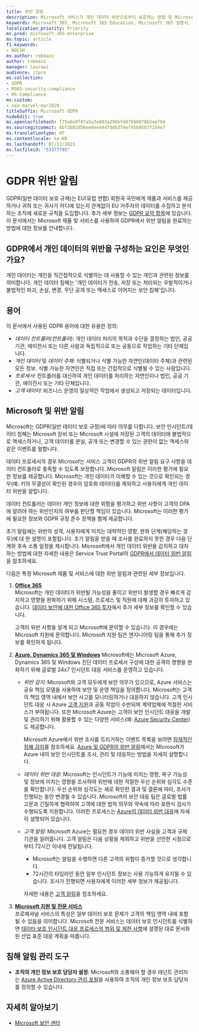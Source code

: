 ```yaml
---
title: 위반 알림
description: Microsoft 서비스가 개인 데이터 위반으로부터 보호하는 방법 및 Microsoft가 위반 발생 시 대응하고 사용자에게 알리는 방법을 알아봅니다.
keywords: Microsoft 365, Microsoft 365 Education, Microsoft 365 설명서, GDPR
localization_priority: Priority
ms.prod: microsoft-365-enterprise
ms.topic: article
f1.keywords:
- NOCSH
ms.author: robmazz
author: robmazz
manager: laurawi
audience: itpro
ms.collection:
- GDPR
- M365-security-compliance
- MS-Compliance
ms.custom:
- seo-marvel-mar2020
titleSuffix: Microsoft GDPR
hideEdit: true
ms.openlocfilehash: f75a8e0f87a5a3e893a296bf487668078b5aef94
ms.sourcegitcommit: 8bf2602d56eedee4447ddb374ef95b0587f254e7
ms.translationtype: HT
ms.contentlocale: ko-KR
ms.lasthandoff: 07/12/2021
ms.locfileid: "53377795"
---
```

# <a name="gdpr-breach-notification"></a>GDPR 위반 알림

GDPR(일반 데이터 보호 규제)는 EU(유럽 연합) 회원국 국민에게 제품과 서비스를 제공하거나 귀하 또는 귀사가 어디에 있는지 관계없이 EU 거주자의 데이터를 수집하고 분석하는 조직에 새로운 규칙을 도입합니다. 추가 세부 정보는 [GDPR 요약 항목](gdpr.md)에 있습니다. 이 문서에서는 Microsoft 제품 및 서비스를 사용하여 GDPR에서 위반 알림을 완료하는 방법에 대한 정보를 안내합니다.

## <a name="what-constitute-a-breach-of-personal-data-under-the-gdpr"></a>GDPR에서 개인 데이터의 위반을 구성하는 요인은 무엇인가요?

개인 데이터는 개인을 직간접적으로 식별하는 데 사용할 수 있는 개인과 관련된 정보를 의미합니다. 개인 데이터 침해는 '개인 데이터가 전송, 저장 또는 처리되는 우발적이거나 불법적인 파괴, 손실, 변경, 무단 공개 또는 액세스로 이어지는 보안 침해'입니다.

## <a name="terminology"></a>용어

이 문서에서 사용된 GDPR 용어에 대한 유용한 정의:

- *데이터 컨트롤러(컨트롤러)*: 개인 데이터 처리의 목적과 수단을 결정하는 법인, 공공 기관, 에이전시 또는 다른 사람과 독립적으로 또는 공동으로 작업하는 기타 단체입니다.  
- *개인 데이터* 및 *데이터 주체*: 식별되거나 식별 가능한 자연인(데이터 주체)과 관련된 모든 정보. 식별 가능한 자연인은 직접 또는 간접적으로 식별될 수 있는 사람입니다.  
- *프로세서*: 컨트롤러를 대신하여 개인 데이터를 처리하는 자연인이나 법인, 공공 기관, 에이전시 또는 기타 단체입니다.  
- *고객 데이터*: 비즈니스 운영의 일상적인 작업에서 생성되고 저장되는 데이터입니다.

## <a name="microsoft-and-breach-notification"></a>Microsoft 및 위반 알림

Microsoft는 GDPR(일반 데이터 보호 규정)에 따라 의무를 다합니다. 보안 인시던트/데이터 침해는 Microsoft 장비 또는 Microsoft 시설에 저장된 고객의 데이터에 불법적으로 액세스하거나, 고객 데이터를 분실, 공개 또는 변경할 수 있는 권한이 없는 액세스와 같은 이벤트를 말합니다.

데이터 프로세서의 경우 Microsof는 서비스 고객이 GDPR의 위반 알림 요구 사항을 데이터 컨트롤러로 충족할 수 있도록 보장합니다. Microsoft 알림은 이러한 평가에 필요한 정보를 제공합니다. Microsoft는 개인 데이터가 이해할 수 있는 것으로 확인되는 경우(예: 키의 무결성이 확인된 경우의 암호화 데이터)를 제외하고 사용자에게 개인 데이터 위반을 알립니다.

데이터 컨트롤러는 데이터 개인 정보에 대한 위험을 평가하고 위반 사항이 고객의 DPA에 알려야 하는 위반인지의 여부를 판단할 책임이 있습니다. Microsoft는 이러한 평가에 필요한 정보와 GDPR 규정 준수 정책을 함께 제공합니다.

초기 알림에는 위반의 성격, 사용자에게 미치는 대략적인 영향, 완화 단계(해당하는 경우)에 대 한 설명이 포함됩니다. 초기 알림을 받을 때 조사를 완료하지 못한 경우 다음 단계와 후속 소통 일정을 제시합니다. Microsoft에서 개인 데이터 위반을 감지하고 대처하는 방법에 대한 자세한 내용은 Service Trust Portal의 [GDPR에서 데이터 위반 알림](https://servicetrust.microsoft.com/ViewPage/GDPRBreach)을 참조하세요.

다음은 특정 Microsoft 제품 및 서비스에 대한 위반 알림과 관련된 세부 정보입니다.
  
1. **[Office 365](gdpr-breach-Office365.md)**  
    Microsoft는 개인 데이터가 위반될 가능성을 줄이고 위반이 발생할 경우 빠르게 감지하고 영향을 완화하기 위해 시스템, 프로세스 및 직원에 대해 과감히 투자하고 있습니다. [데이터 보안에 대한 Office 365 투자](/microsoft-365/compliance/gdpr-breach-office365#office-365-investments-in-data-security)에서 추가 세부 정보를 확인할 수 있습니다.

    고객이 위반 사항을 알게 되고 Microsoft에 문의할 수 있습니다. 이 경우에는 Microsoft 지원에 문의합니다. Microsoft 지원 팀은 엔지니어링 팀을 통해 추가 정보를 확인하게 됩니다.

2. **[Azure, Dynamics 365 및 Windows](gdpr-breach-azure-dynamics-windows.md)** Microsoft에는 Microsoft Azure, Dynamics 365 및 Windows 진단 데이터 프로세서 구성에 대한 공격의 영향을 완화하기 위해 글로벌 24x7 인시던트 대응 서비스를 운영하고 있습니다.

    - *위반 감지*: Microsoft와 고객 모두에게 보안 의무가 있으므로, Azure 서비스는 공유 책임 모델을 사용하여 보안 및 운영 책임을 정의합니다. Microsoft는 고객의 책임 영역 내에서 보안 사고를 모니터링하거나 대응하지 않습니다. 고객 인시던트 대응 시 Azure [고객 지원](https://azure.microsoft.com/support/options/)과 공동 작업이 수반되며 계약업체에 적절한 서비스가 부여됩니다. 또한 Microsoft Azure는 고객이 보안 인시던트 대응을 개발 및 관리하기 위해 활용할 수 있는 다양한 서비스(예: [Azure Security Center](https://azure.microsoft.com/services/security-center/))도 제공합니다.

        Microsoft Azure에서 위반 조사를 트리거하는 이벤트 목록을 보려면 [잠재적인 침해 감지](/microsoft-365/compliance/gdpr-breach-azure-dynamics#detection-of-potential-breaches)를 참조하세요. [Azure 및 GDPR의 위반 알림](gdpr-breach-azure-dynamics-windows.md)에서는 Microsoft가 Azure 내의 보안 인시던트를 조사, 관리 및 대응하는 방법을 자세히 설명합니다.

    - *데이터 위반 대응*: Microsoft는 인시던트가 기능에 미치는 영향, 복구 가능성 및 정보에 미치는 영향을 조사하여 위반에 대한 적절한 우선 순위와 심각도 수준을 확인합니다. 우선 순위와 심각도는 새로 확인한 결과 및 결론에 따라, 조사가 진행되는 동안 변경될 수 있습니다.
    Microsoft의 보안 대응 팀은 글로벌 법률 고문과 긴밀하게 협력하여 고객에 대한 법적 의무와 약속에 따라 포렌식 검사가 수행되도록 지원합니다. 이러한 프로세스는 [Azure의 데이터 위반 대응](/microsoft-365/compliance/gdpr-breach-azure-dynamics#azures-data-breach-response)에 자세히 설명되어 있습니다.

    - *고객 알림*: Microsoft Azure는 필요한 경우 데이터 위반 사실을 고객과 규제 기관을 알려줍니다. 고객 알림은 다음 상황을 제외하고 위반을 선언한 시점으로부터 72시간 이내에 전달됩니다.

        - Microsoft는 알림을 수행하면 다른 고객의 위험이 증가할 것으로 생각합니다.
        - 72시간의 타임라인 동안 일부 인시던트 정보는 사용 가능하게 유지될 수 있습니다. 조사가 진행되면 사용자에게 이러한 세부 정보가 제공됩니다.

        자세한 내용은 [고객 알림](/microsoft-365/compliance/gdpr-breach-azure-dynamics#customer-notification)을 참조하세요.

3. **[Microsoft 지원 및 전문 서비스](gdpr-breach-Microsoft-Support-Professional-Services.md)**  
    프로페셔널 서비스의 특성은 일부 데이터 보호 문제가 고객의 책임 영역 내에 포함될 수 있음을 의미합니다. Microsoft 전문 서비스는 데이터 보호 인시던트를 식별하면 [데이터 보호 인시던트 대응 프로세스의 범위 및 제한 사항](/microsoft-365/compliance/gdpr-breach-microsoft-support-professional-services#scope--limits-of-data-protection-incident-response-process)에 설명된 대로 문서화된 산업 표준 대응 계획을 따릅니다.

## <a name="breach-notification-admin-tools"></a>침해 알림 관리 도구

- **조직의 개인 정보 보호 담당자 설정**: Microsoft와 소통해야 할 경우 테넌트 관리자는 [Azure Active Directory 관리 포털](https://go.microsoft.com/fwlink/p/?linkid=2052736)을 사용하여 조직의 개인 정보 보호 담당자를 정의할 수 있습니다.

## <a name="learn-more"></a>자세히 알아보기

- [Microsoft 보안 센터](https://www.microsoft.com/trust-center/privacy/gdpr-overview)
